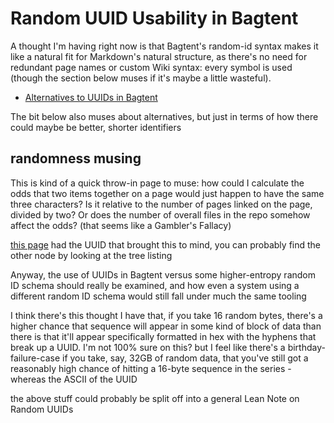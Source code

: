 # Random UUID Usability in Bagtent

A thought I'm having right now is that Bagtent's random-id syntax makes it like a natural fit for Markdown's natural structure, as there's no need for redundant page names or custom Wiki syntax: every symbol is used (though the section below muses if it's maybe a little wasteful).

- [Alternatives to UUIDs in Bagtent](6120589f-57ac-4512-8835-cabef39ec4f2.md)

The bit below also muses about alternatives, but just in terms of how there could maybe be better, shorter identifiers

## randomness musing

This is kind of a quick throw-in page to muse: how could I calculate the odds that two items together on a page would just happen to have the same three characters? Is it relative to the number of pages linked on the page, divided by two? Or does the number of overall files in the repo somehow affect the odds? (that seems like a Gambler's Fallacy)

[this page](8694f320-4a7b-47d2-a79c-43d8e4b964fe.md) had the UUID that brought this to mind, you can probably find the other node by looking at the tree listing

Anyway, the use of UUIDs in Bagtent versus some higher-entropy random ID schema should really be examined, and how even a system using a different random ID schema would still fall under much the same tooling

I think there's this thought I have that, if you take 16 random bytes, there's a higher chance that sequence will appear in some kind of block of data than there is that it'll appear specifically formatted in hex with the hyphens that break up a UUID. I'm not 100% sure on this? but I feel like there's a birthday-failure-case if you take, say, 32GB of random data, that you've still got a reasonably high chance of hitting a 16-byte sequence in the series - whereas the ASCII of the UUID

the above stuff could probably be split off into a general Lean Note on Random UUIDs
